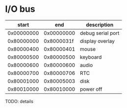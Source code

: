 # I/O bus

|  start     |  end       | description
|------------|------------|---------------------------------------
| 0x00000000 | 0x00000000 | debug serial port
| 0x80000000 | 0x8000031f | display overlay
| 0x80000400 | 0x80000401 | mouse
| 0x80000500 | 0x80000500 | keyboard
| 0x80000600 | 0x80000600 | audio
| 0x80000700 | 0x80000706 | RTC
| 0x80001000 | 0x80005003 | disk
| 0x80010000 | 0x80010000 | power off


TODO: details
